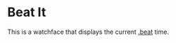 Beat It
=======

This is a watchface that displays the current 
[.beat](https://en.wikipedia.org/wiki/Swatch_Internet_Time)
time.
